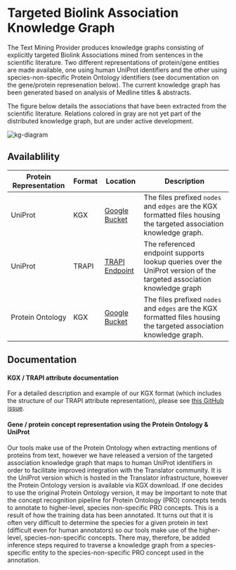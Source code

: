 # Targeted Biolink Association Knowledge Graph

The Text Mining Provider produces knowledge graphs consisting of explicitly targeted Biolink Associations mined from sentences in the scientific literature. Two different representations of protein/gene entities are made available, one using human UniProt identifiers and the other using species-non-specific Protein Ontology identifiers (see documentation on the gene/protein represenation below). The current knowledge graph has been generated based on analysis of Medline titles & abstracts.

The figure below details the associations that have been extracted from the scientific literature. Relations colored in gray are not yet part of the distributed knowledge graph, but are under active development.

![kg-diagram](https://user-images.githubusercontent.com/7217210/135178464-58fde209-585f-4309-80ce-ab3e4205b795.png)




## Availablility

Protein Representation | Format | Location | Description
---------------------- | ------ | -------- | -----------
UniProt | KGX | [Google Bucket](https://console.cloud.google.com/storage/browser/translator-text-workflow-dev-public/kgx/UniProt) | The files prefixed `nodes` and `edges` are the KGX formatted files housing the targeted association knowledge graph.
UniProt | TRAPI | [TRAPI Endpoint](https://smart-api.info/ui/978fe380a147a8641caf72320862697b) | The referenced endpoint supports lookup queries over the UniProt version of the targeted association knowledge graph
Protein Ontology | KGX | [Google Bucket](https://console.cloud.google.com/storage/browser/translator-text-workflow-dev-public/kgx/PR) | The files prefixed `nodes` and `edges` are the KGX formatted files housing the targeted association knowledge graph. 

## Documentation

#### KGX / TRAPI attribute documentation
For a detailed description and example of our KGX format (which includes the structure of our TRAPI attribute representation), please see [this GitHub issue](https://github.com/biolink/kgx/issues/174#issuecomment-898612984).


#### Gene / protein concept representation using the Protein Ontology & UniProt
Our tools make use of the Protein Ontology when extracting mentions of proteins from text, however we have released a version of the targeted association knowledge graph that maps to human UniProt identifiers in order to facilitate improved integration with the Translator community. It is the UniProt version which is hosted in the Translator infrastructure, however the Protein Ontology version is available via KGX download. If one decides to use the original Protein Ontology version, it may be important to note that the concept recognition pipeline for Protein Ontology (PRO) concepts tends to annotate to higher-level, species non-specific PRO concepts. This is a result of how the training data has been annotated. It turns out that it is often very difficult to determine the species for a given protein in text (difficult even for human annotators) so our tools make use of the higher-level, species-non-specific concepts. There may, therefore, be added inference steps required to traverse a knowledge graph from a species-specific entity to the species-non-specific PRO concept used in the annotation.



